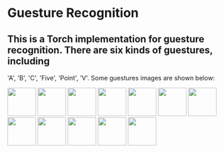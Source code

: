 # Guesture Recognition

## This is a Torch implementation for guesture recognition. There are six kinds of guestures, including 
'A', 'B', 'C', 'Five', 'Point', 'V'. Some guestures images are shown below:

<img src="https://raw.githubusercontent.com/Felixmonkey/GuestureRecognition/images/A_1.jpg" height="64px">
<img src="https://raw.githubusercontent.com/Felixmonkey/GuestureRecognition/images/A_2.jpg" height="64px">
<img src="https://raw.githubusercontent.com/Felixmonkey/GuestureRecognition/images/B_293.jpg" height="64px">
<img src="https://raw.githubusercontent.com/Felixmonkey/GuestureRecognition/images/B_300.jpg" height="64px">
<img src="https://raw.githubusercontent.com/Felixmonkey/GuestureRecognition/images/C_116.jpg" height="64px">
<img src="https://raw.githubusercontent.com/Felixmonkey/GuestureRecognition/images/C_117.jpg" height="64px">
<img src="https://raw.githubusercontent.com/Felixmonkey/GuestureRecognition/images/F_205.jpg" height="64px">
<img src="https://raw.githubusercontent.com/Felixmonkey/GuestureRecognition/images/F_212.jpg" height="64px">
<img src="https://raw.githubusercontent.com/Felixmonkey/GuestureRecognition/images/P_95.jpg" height="64px">
<img src="https://raw.githubusercontent.com/Felixmonkey/GuestureRecognition/images/P_102.jpg" height="64px">
<img src="https://raw.githubusercontent.com/Felixmonkey/GuestureRecognition/images/V_90.jpg" height="64px">
<img src="https://raw.githubusercontent.com/Felixmonkey/GuestureRecognition/images/V_96.jpg" height="64px">



